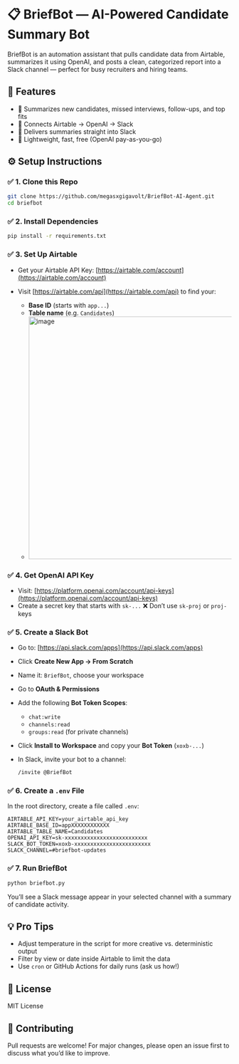 # 📋 BriefBot — AI-Powered Candidate Summary Bot

BriefBot is an automation assistant that pulls candidate data from Airtable, summarizes it using OpenAI, and posts a clean, categorized report into a Slack channel — perfect for busy recruiters and hiring teams.

## 🚀 Features

* 🧠 Summarizes new candidates, missed interviews, follow-ups, and top fits
* 🔗 Connects Airtable → OpenAI → Slack
* 💬 Delivers summaries straight into Slack
* 🌱 Lightweight, fast, free (OpenAI pay-as-you-go)

## ⚙️ Setup Instructions

### ✅ 1. Clone this Repo

```bash
git clone https://github.com/megasxgigavolt/BriefBot-AI-Agent.git
cd briefbot
```

### ✅ 2. Install Dependencies

```bash
pip install -r requirements.txt
```

### ✅ 3. Set Up Airtable

* Get your Airtable API Key: [https://airtable.com/account](https://airtable.com/account)
* Visit [https://airtable.com/api](https://airtable.com/api) to find your:

  * **Base ID** (starts with `app...`)
  * **Table name** (e.g. `Candidates`)
  * <img width="1308" height="545" alt="image" src="https://github.com/user-attachments/assets/5ce77035-92ed-4830-b45d-88e09d6cb50c" />


### ✅ 4. Get OpenAI API Key

* Visit: [https://platform.openai.com/account/api-keys](https://platform.openai.com/account/api-keys)
* Create a secret key that starts with `sk-...`
  ❌ Don’t use `sk-proj` or `proj-` keys

### ✅ 5. Create a Slack Bot

* Go to: [https://api.slack.com/apps](https://api.slack.com/apps)
* Click **Create New App → From Scratch**
* Name it: `BriefBot`, choose your workspace
* Go to **OAuth & Permissions**
* Add the following **Bot Token Scopes**:

  * `chat:write`
  * `channels:read`
  * `groups:read` (for private channels)
* Click **Install to Workspace** and copy your **Bot Token** (`xoxb-...`)
* In Slack, invite your bot to a channel:

  ```bash
  /invite @BriefBot
  ```

### ✅ 6. Create a `.env` File

In the root directory, create a file called `.env`:

```env
AIRTABLE_API_KEY=your_airtable_api_key
AIRTABLE_BASE_ID=appXXXXXXXXXXXX
AIRTABLE_TABLE_NAME=Candidates
OPENAI_API_KEY=sk-xxxxxxxxxxxxxxxxxxxxxxxxxx
SLACK_BOT_TOKEN=xoxb-xxxxxxxxxxxxxxxxxxxxxxxx
SLACK_CHANNEL=#briefbot-updates
```

### ✅ 7. Run BriefBot

```bash
python briefbot.py
```

You’ll see a Slack message appear in your selected channel with a summary of candidate activity.

## 💡 Pro Tips

* Adjust temperature in the script for more creative vs. deterministic output
* Filter by view or date inside Airtable to limit the data
* Use `cron` or GitHub Actions for daily runs (ask us how!)

## 📄 License

MIT License

## 🙌 Contributing
Pull requests are welcome! For major changes, please open an issue first to discuss what you’d like to improve.
